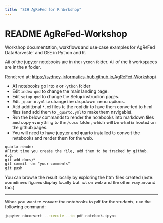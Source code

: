```yaml
---
title: "SIH AgReFed for R Workshop"
---
```


# README AgReFed-Workshop
Workshop documentation, workflows and use-case examples for AgReFed DataHarvester and GEE in Python and R.

All of the jupyter notebooks are in the `Python` folder.
All of the R workspaces are in the `R` folder.


Rendered at: https://sydney-informatics-hub.github.io/AgReFed-Workshop/

- All notebooks go into `R` or `Python` folder
- Edit `index.qmd` to change the main landing page.
- Edit `setup.qmd` to change the Setup instruction pages.
- Edit `_quarto.yml` to change the dropdown menu options.
- Add additional `*.md` files to the root dir to have them converted to html files (and add them to `_quarto.yml` to make them navigable).
- Run the below commands to render the notebooks into markdown files and copy everything to the `/docs` folder, which will be what is hosted on the github pages.
- You will need to have jupyter and quarto installed to convert the notebooks and render them for the web.

```
quarto render
#First time you create the file, add them to be tracked by github, e.g.
git add docs/*
git commit -am "your comments"
git push
```
You can browse the result locally by exploring the html files created (note: sometimes figures display locally but not on web and the other way around too.)

***

When you want to convert the notebooks to pdf for the students, use the following command:

```sh
jupyter nbconvert --execute --to pdf notebook.ipynb
```
